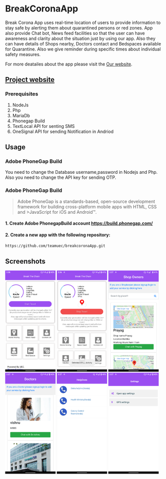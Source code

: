 # BreakCoronaApp
Break Corona App uses real-time location of users to provide information to stay safe by alerting them about quarantined persons or red zones.
App also provide Chat bot, News feed facilities so that the user can have awareness and clarity about the situation just by using our app. Also they can have details of Shops nearby, Doctors contact and Bedspaces available for Quarantine. Also we give reminder during specific times about individual safety measures.

For more deatailes about the app please visit the
 [Our website](http://zateart.com/breakcorona/).
## [Project website](http://zateart.com/breakcorona/)

### Prerequisites
1. NodeJs
2. Php
3. MariaDb
4. Phonegap Build
5. TextLocal API for senting SMS
6. OneSignal API for sending Notification in Andriod

## Usage
### Adobe PhoneGap Build
You need to change the Database username,password in Nodejs and Php. Also you need to change the API key for sending OTP.

### Adobe PhoneGap Build

>Adobe PhoneGap is a standards-based, open-source development framework for building cross-platform mobile apps with HTML, CSS and >JavaScript for iOS and Android™.

#### 1. Create Adobe PhonegapBuild account https://build.phonegap.com/

#### 2. Create a new app with the following repository:

    https://github.com/teamuec/breakcoronaApp.git
    
    
## Screenshots

<img src="screenshorts/Screenshot_20200413-153806.png" height=324 width="162">

<img src="screenshorts/Screenshot_20200413-153653.png" height=324 width="162">
<img src="screenshorts/Screenshot_20200413-153706.png" height=324 width="162">
<img src="screenshorts/Screenshot_20200413-153737.png" height=324 width="162">
<img src="screenshorts/Screenshot_20200413-153746.png" height=324 width="162">
<img src="screenshorts/Screenshot_20200413-153758.png" height=324 width="162">
